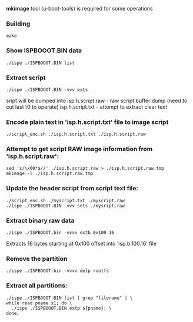 
**mkimage** tool (u-boot-tools) is required for some operations

### Building
```
make
```

### Show ISPBOOOT.BIN data
```
./ispe ./ISPBOOOT.BIN list
```

### Extract script
```
./ispe ./ISPBOOOT.BIN -vvv exts
```
sript will be dumped into 
isp.h.script.raw - raw script buffer dump (need to cut last \0 to operate)
isp.h.script.txt - attempt to extract clear text

### Encode plain text in 'isp.h.script.txt' file to image script
```
./script_enc.sh ./isp.h.script.txt ./isp.h.script.raw
```

### Attempt to get script RAW image information from 'isp.h.script.raw':
```
sed 's/\x00*$//' ./isp.h.script.raw > ./isp.h.script.raw.tmp
mkimage -l ./isp.h.script.raw.tmp
```

### Update the header script from script text file:
```
./script_enc.sh ./myscript.txt ./myscript.raw
./ispe ./ISPBOOOT.BIN -vvv sets ./mysript.raw
```

### Extract binary raw data
```
./ispe ./ISPBOOOT.bin -vvvv extb 0x100 16
```
Extracts 16 bytes starting at 0x100 offset into 'isp.b.100.16' file

### Remove the partition
```
./ispe ./ISPBOOOT.bin -vvvv delp rootfs
```

### Extract all partitions:
```
./ispe ./ISPBOOOT.BIN list | grep "filename" | \
while read pname x1; do \
  ./ispe ./ISPBOOOT.BIN extp ${pname}; \
done;
```
